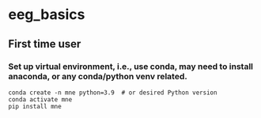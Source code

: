 # eeg_basics
## First time user
### Set up virtual environment, i.e., use conda, may need to install anaconda, or any conda/python venv related.
```
conda create -n mne python=3.9  # or desired Python version
conda activate mne
pip install mne